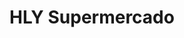 ---
title: "HLY Supermercado"
url: /ciudad-autonoma-de-buenos-aires/hly-supermercado/
shop: Supermarkt
---